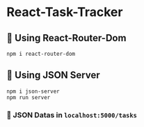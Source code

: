 # React-Task-Tracker

## 🔔 Using React-Router-Dom
```
npm i react-router-dom
```
## 🔔 Using JSON Server
```
npm i json-server
npm run server
```
### 🧿 JSON Datas in `localhost:5000/tasks`